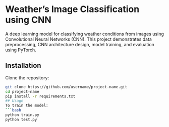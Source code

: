 # Weather’s Image Classification using CNN
A deep learning model for classifying weather conditions from images using Convolutional Neural Networks (CNN). 
This project demonstrates data preprocessing, CNN architecture design, model training, and evaluation using PyTorch.
## Installation
Clone the repository:
```bash
git clone https://github.com/username/project-name.git
cd project-name
pip install -r requirements.txt
## Usage
To train the model:
```bash
python train.py
python test.py

